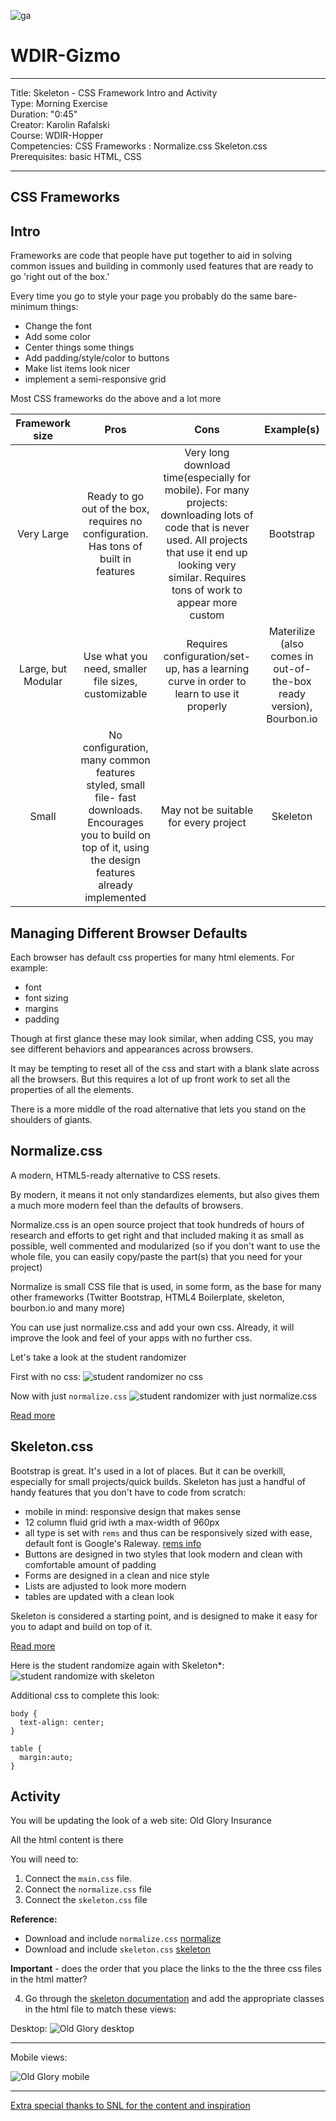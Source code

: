 ![ga](http://mobbook.generalassemb.ly/ga_cog.png)

# WDIR-Gizmo

---
Title: Skeleton - CSS Framework Intro and Activity <br>
Type: Morning Exercise<br>
Duration: "0:45"<br>
Creator: Karolin Rafalski<br>
    Course: WDIR-Hopper <br>
Competencies: CSS Frameworks : Normalize.css Skeleton.css <br>
Prerequisites: basic HTML, CSS<br>

---

## CSS Frameworks

## Intro
Frameworks are code that people have put together to aid in solving common issues and building in commonly used features that are ready to go 'right out of the box.'

Every time you go to style your page you probably do the same bare-minimum things:
 - Change the font
 - Add some color
 - Center things some things
 - Add padding/style/color to buttons
 - Make list items look nicer
 - implement a semi-responsive grid

Most CSS frameworks do the above and a lot more

|Framework size|Pros|Cons| Example(s)|
|:-----------:|:------:|:----:|:--:|
| Very Large | Ready to go out of the box, requires no configuration. Has tons of built in features| Very long download time(especially for mobile). For many projects: downloading lots of code that is never used. All projects that use it end up looking very similar. Requires tons of work to appear more custom | Bootstrap |
| Large, but Modular | Use what you need, smaller file sizes, customizable | Requires configuration/set-up, has a learning curve in order to learn to use it properly | Materilize (also comes in out-of-the-box ready version), Bourbon.io |
| Small | No configuration, many common features styled, small file-  fast downloads. Encourages you to build on top of it, using the design features already implemented | May not be suitable for every project | Skeleton|



## Managing Different Browser Defaults
Each browser has default css properties for many html elements.
For example:
 - font
 - font sizing
 - margins
 - padding

Though at first glance these may look similar, when adding CSS, you may see different behaviors and appearances across browsers.

It may be tempting to reset all of the css and start with a blank slate across all the browsers. But this requires a lot of up front work to set all the properties of all the elements.

There is a more middle of the road alternative that lets you stand on the shoulders of giants.



## Normalize.css
  A modern, HTML5-ready alternative to CSS resets.

  By modern, it means it not only standardizes elements, but also gives them a much more modern feel than the defaults of browsers.

  Normalize.css is an open source project that took hundreds of hours of research and efforts to get right and that included making it as small as possible, well commented and modularized (so if you don't want to use the whole file, you can easily copy/paste the part(s) that you need for your project)

  Normalize is small CSS file that is used, in some form, as the base for many other frameworks (Twitter Bootstrap, HTML4 Boilerplate, skeleton,  bourbon.io and many more)

  You can use just normalize.css and add your own css. Already, it will improve the look and feel of your apps with no further css.

  Let's take a look at the student randomizer

  First with no css:
  ![student randomizer no css](https://i.imgur.com/gd95Tol.png)

  Now with just `normalize.css`
  ![student randomizer with just normalize.css](https://i.imgur.com/L6t7UUS.png)



[Read more](https://necolas.github.io/normalize.css/)

## Skeleton.css

Bootstrap is great. It's used in a lot of places. But it can be overkill, especially for small projects/quick builds. Skeleton has just a handful of handy features that you don't have to code from scratch:
- mobile in mind: responsive design that makes sense
- 12 column fluid grid iwth a max-width of 960px
- all type is set with `rems` and thus can be responsively sized with ease, default font is Google's Raleway. [rems info](https://css-tricks.com/theres-more-to-the-css-rem-unit-than-font-sizing/)
- Buttons are designed in two styles that look modern and clean with comfortable amount of padding
- Forms are designed in a clean and nice style
- Lists are adjusted to look more modern
- tables are updated with a clean look

Skeleton is considered a starting point, and is designed to make it easy for you to adapt and build on top of it.

[Read more](http://getskeleton.com/)

Here is the student randomize again with Skeleton*:
![student randomize with skeleton](https://i.imgur.com/1JIZKlC.png)

Additional css to complete this look:
```
body {
  text-align: center;
}

table {
  margin:auto;
}
```

## Activity
You will be updating the look of a web site: Old Glory Insurance

All the html content is there

You will need to:
1. Connect the `main.css` file.
2. Connect the `normalize.css` file
3. Connect the `skeleton.css` file


**Reference:**
- Download and include `normalize.css` [normalize](https://necolas.github.io/normalize.css/)
- Download and include `skeleton.css` [skeleton](http://getskeleton.com/)

 **Important** - does the order that you place the links to the the three css files in the html matter?

4. Go through the [skeleton documentation](http://getskeleton.com/) and add the appropriate classes in the html file to match these views:

Desktop:
![Old Glory desktop](./old-glory-desktop.png)



<hr>
Mobile views:

![Old Glory mobile](./old-glory-mobile.png)

<hr>


[Extra special thanks to SNL for the content and  inspiration](http://www.nbc.com/saturday-night-live/video/old-glory-insurance/n10766?snl=1)
